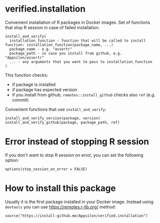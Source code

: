 # verified.installation

Convenient installation of R packages in Docker images.
Set of functions that stop R session in case of failed installation.

```
install_and_verify(
  installation_function - function that will be called to install function: installation_function(package_name, ...)
  package_name - e.g. "assertr"
  package_path - in case you install from github, e.g. "Appsilon/assertr"
  ... - any arguments that you want to pass to installation_function
)
```

This function checks:

* if package is installed
* if package has expected version
* if you install from github, `remotes::install_github` checks also `ref` (e.g. commit)

Convenient functions that use `install_and_verify`:

```
install_and_verify_version(package, version)
install_and_verify_github(package, package_path, ref)
```

# Error instead of stopping R session

If you don't want to stop R session on error, you can set the following option:

```
options(stop_session_on_error = FALSE)
```

# How to install this package

Usually it is the first package installed in your Docker image.
Instead using `devtools` you can use https://remotes.r-lib.org/ method:

```
source("https://install-github.me/Appsilon/verified.installation")
```

